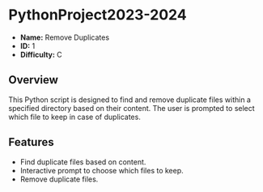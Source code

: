 # PythonProject2023-2024

- **Name:** Remove Duplicates
- **ID:** 1
- **Difficulty:** C

## Overview

This Python script is designed to find and remove duplicate files within a specified directory based on their content. The user is prompted to select which file to keep in case of duplicates.

## Features

- Find duplicate files based on content.
- Interactive prompt to choose which files to keep.
- Remove duplicate files.


